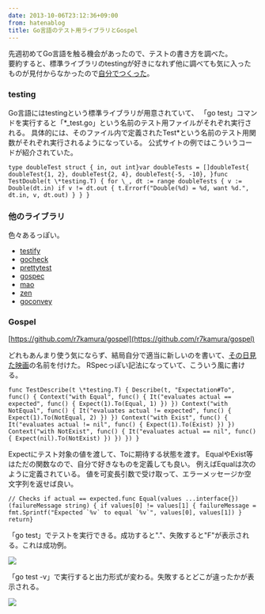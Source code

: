 ```yaml
---
date: 2013-10-06T23:12:36+09:00
from: hatenablog
title: Go言語のテスト用ライブラリとGospel
---
```

先週初めてGo言語を触る機会があったので、テストの書き方を調べた。  
要約すると、標準ライブラリのtestingが好きになれず他に調べても気に入ったものが見付からなかったので[自分でつくった](https://github.com/r7kamura/gospel)。

### testing

Go言語にはtestingという標準ライブラリが用意されていて、 「go test」コマンドを実行すると「\*\_test.go」という名前のテスト用ファイルがそれぞれ実行される。 具体的には、そのファイル内で定義されたTest\*という名前のテスト用関数がそれぞれ実行されるようになっている。 公式サイトの例ではこういうコードが紹介されていた。

```
type doubleTest struct { in, out int}var doubleTests = []doubleTest{ doubleTest{1, 2}, doubleTest{2, 4}, doubleTest{-5, -10}, }func TestDouble(t \*testing.T) { for \_, dt := range doubleTests { v := Double(dt.in) if v != dt.out { t.Errorf("Double(%d) = %d, want %d.", dt.in, v, dt.out) } } }
```

### 他のライブラリ

色々あるっぽい。

- [testify](https://github.com/stretchr/testify/)
- [gocheck](http://labix.org/gocheck)
- [prettytest](https://github.com/remogatto/prettytest)
- [gospec](https://github.com/orfjackal/gospec)
- [mao](https://github.com/azer/mao)
- [zen](https://github.com/pranavraja/zen)
- [goconvey](https://github.com/smartystreets/goconvey)

### Gospel

[https://github.com/r7kamura/gospel](https://github.com/r7kamura/gospel)

どれもあんまり使う気にならず、結局自分で適当に新しいのを書いて、[その日見た映画](http://www.karanokyoukai.com/miraifukuin/)の名前を付けた。 RSpecっぽい記法になっていて、こういう風に書ける。

```
func TestDescribe(t \*testing.T) { Describe(t, "Expectation#To", func() { Context("with Equal", func() { It("evaluates actual == expected", func() { Expect(1).To(Equal, 1) }) }) Context("with NotEqual", func() { It("evaluates actual != expected", func() { Expect(1).To(NotEqual, 2) }) }) Context("with Exist", func() { It("evaluates actual != nil", func() { Expect(1).To(Exist) }) }) Context("with NotExist", func() { It("evaluates actual == nil", func() { Expect(nil).To(NotExist) }) }) }) }
```

Expectにテスト対象の値を渡して、Toに期待する状態を渡す。 EqualやExist等はただの関数なので、自分で好きなものを定義しても良い。 例えばEqualは次のように定義されている。 値を可変長引数で受け取って、エラーメッセージか空文字列を返せば良い。

```
// Checks if actual == expected.func Equal(values ...interface{}) (failureMessage string) { if values[0] != values[1] { failureMessage = fmt.Sprintf("Expected `%v` to equal `%v`", values[0], values[1]) } return}
```

「go test」でテストを実行できる。成功すると"."、失敗すると"F"が表示される。これは成功例。

![](http://dl.dropboxusercontent.com//u/5978869/image/20131003_083821.png)

「go test -v」で実行すると出力形式が変わる。失敗するとどこが違ったかが表示される。

![](http://dl.dropboxusercontent.com//u/5978869/image/20131006_224123.png)

